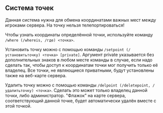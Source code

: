 <h2>Система точек</h2>
Данная система нужна для обмена координатами важных мест между игроками сервера. На точку нельзя телепортироваться!

Чтобы узнать координаты определённой точки, используйте команду `/where (/whereis, /где) <точка>`. 

Установить точку можно с помощью команды `/setpoint (/установитьточку) <точка> [private]`. Аргумент private указывается без дополнительных знаков в любом месте команды в случае, если надо сделать так, чтобы доступ к координатам точки мог получить только её владелец. Все точки, не являющиеся приватными, будут установлены также на веб-карте сервера.

Удалить точку можно с помощью команды `/delpoint (/deletepoint, /удалитьточку) <точка>`. Сделать это может только владелец данной точки, либо администратор. "Флажок" на карте сервера, соответствующий данной точке, будет автоматически удалён вместе с этой точкой.
